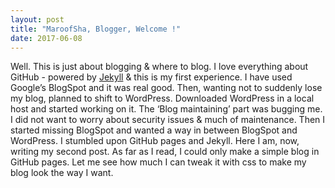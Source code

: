 ```yaml
---
layout: post
title: "MaroofSha, Blogger, Welcome !"
date: 2017-06-08
---
```

                                     
Well. This is just about blogging & where to blog. I love everything about GitHub - powered by [Jekyll](http://jekyllrb.com) & this is my first experience. I have used Google’s BlogSpot and it was real good. Then, wanting not to suddenly lose my blog, planned to shift to WordPress. Downloaded WordPress in a local host and started working on it. The ‘Blog maintaining’ part was bugging me. I did not want to worry about security issues & much of maintenance. 
Then I started missing BlogSpot and wanted a way in between BlogSpot and WordPress. I stumbled upon GitHub pages and Jekyll. Here I am, now, writing my second post. 
As far as I read, I could only make a simple blog in GitHub pages. Let me see how much I can tweak it with css to make my blog look the way I want.
